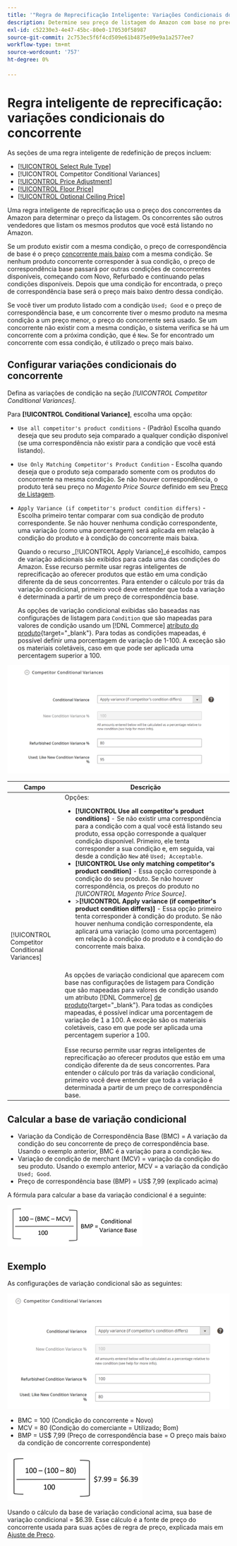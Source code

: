 ```yaml
---
title: '"Regra de Reprecificação Inteligente: Variações Condicionais do Concorrente'
description: Determine seu preço de listagem do Amazon com base no preço da concorrência e na condição do produto, criando uma regra de reprecificação inteligente.
exl-id: c52230e3-4e47-45bc-80e0-170530f58987
source-git-commit: 2c753ec5f6f4cd509e61b4875e09e9a1a2577ee7
workflow-type: tm+mt
source-wordcount: '757'
ht-degree: 0%

---
```


# Regra inteligente de reprecificação: variações condicionais do concorrente

As seções de uma regra inteligente de redefinição de preços incluem:

- [[!UICONTROL Select Rule Type]](./intelligent-repricing-rules.md)
- [!UICONTROL Competitor Conditional Variances]
- [[!UICONTROL Price Adjustment]](./price-adjustment.md)
- [[!UICONTROL Floor Price]](./floor-price.md)
- [[!UICONTROL Optional Ceiling Price]](./optional-ceiling-price.md)

Uma regra inteligente de reprecificação usa o preço dos concorrentes da Amazon para determinar o preço da listagem. Os concorrentes são outros vendedores que listam os mesmos produtos que você está listando no Amazon.

Se um produto existir com a mesma condição, o preço de correspondência de base é o preço [concorrente mais baixo](./lowest-competitor-pricing.md) com a mesma condição. Se nenhum produto concorrente corresponder à sua condição, o preço de correspondência base passará por outras condições de concorrentes disponíveis, começando com Novo, Refurbado e continuando pelas condições disponíveis. Depois que uma condição for encontrada, o preço de correspondência base será o preço mais baixo dentro dessa condição.

Se você tiver um produto listado com a condição `Used; Good` e o preço de correspondência base, e um concorrente tiver o mesmo produto na mesma condição a um preço menor, o preço do concorrente será usado. Se um concorrente não existir com a mesma condição, o sistema verifica se há um concorrente com a próxima condição, que é `New`. Se for encontrado um concorrente com essa condição, é utilizado o preço mais baixo.

## Configurar variações condicionais do concorrente

Defina as variações de condição na seção _[!UICONTROL Competitor Conditional Variances]_.

Para **[!UICONTROL Conditional Variance]**, escolha uma opção:

- `Use all competitor's product conditions` - (Padrão) Escolha quando deseja que seu produto seja comparado a qualquer condição disponível (se uma correspondência não existir para a condição que você está listando).

- `Use Only Matching Competitor's Product Condition` - Escolha quando deseja que o produto seja comparado somente com os produtos do concorrente na mesma condição. Se não houver correspondência, o produto terá seu preço no _Magento Price Source_ definido em seu [Preço de Listagem](./listing-price.md).

- `Apply Variance (if competitor's product condition differs)` - Escolha primeiro tentar comparar com sua condição de produto correspondente. Se não houver nenhuma condição correspondente, uma variação (como uma porcentagem) será aplicada em relação à condição do produto e à condição do concorrente mais baixa.

   Quando o recurso _[!UICONTROL Apply Variance]_é escolhido, campos de variação adicionais são exibidos para cada uma das condições do Amazon. Esse recurso permite usar regras inteligentes de reprecificação ao oferecer produtos que estão em uma condição diferente da de seus concorrentes. Para entender o cálculo por trás da variação condicional, primeiro você deve entender que toda a variação é determinada a partir de um preço de correspondência base.

   As opções de variação condicional exibidas são baseadas nas configurações de listagem para `Condition` que são mapeadas para valores de condição usando um [!DNL Commerce] [atributo do produto](https://docs.magento.com/user-guide/catalog/product-attributes.html){target=&quot;_blank&quot;}. Para todas as condições mapeadas, é possível definir uma porcentagem de variação de 1-100. A exceção são os materiais coletáveis, caso em que pode ser aplicada uma percentagem superior a 100.

![Regra de reprecificação inteligente - variações condicionais do concorrente](assets/amazon-competitor-cond-variances.png)

| Campo | Descrição |
|--- |--- |
| [!UICONTROL Competitor Conditional Variances] | Opções: <ul><li>**[!UICONTROL Use all competitor's product conditions]** - Se não existir uma correspondência para a condição com a qual você está listando seu produto, essa opção corresponde a qualquer condição disponível. Primeiro, ele tenta corresponder a sua condição e, em seguida, vai desde a condição `New` até `Used; Acceptable`.</li><li>**[!UICONTROL Use only matching competitor's product condition]** - Essa opção corresponde à condição do seu produto. Se não houver correspondência, os preços do produto no _[!UICONTROL Magento Price Source]_.</li><li>>**[!UICONTROL Apply variance (if competitor's product condition differs)]** - Essa opção primeiro tenta corresponder à condição do produto. Se não houver nenhuma condição correspondente, ela aplicará uma variação (como uma porcentagem) em relação à condição do produto e à condição do concorrente mais baixa.</li></ul><br><br>As opções de variação condicional que aparecem com base nas configurações de listagem para Condição que são mapeadas para valores de condição usando um atributo  [!DNL Commerce] [de produto](https://docs.magento.com/user-guide/catalog/product-attributes.html){target=&quot;_blank&quot;}. Para todas as condições mapeadas, é possível indicar uma porcentagem de variação de 1 a 100. A exceção são os materiais coletáveis, caso em que pode ser aplicada uma percentagem superior a 100.<br><br>Esse recurso permite usar regras inteligentes de reprecificação ao oferecer produtos que estão em uma condição diferente da de seus concorrentes. Para entender o cálculo por trás da variação condicional, primeiro você deve entender que toda a variação é determinada a partir de um preço de correspondência base. |

## Calcular a base de variação condicional

- Variação da Condição de Correspondência Base (BMC) = A variação da condição do seu concorrente de preço de correspondência base. Usando o exemplo anterior, BMC é a variação para a condição `New`.
- Variação de condição de merchant (MCV) = variação da condição do seu produto. Usando o exemplo anterior, MCV = a variação da condição `Used; Good`.
- Preço de correspondência base (BMP) = US$ 7,99 (explicado acima)

A fórmula para calcular a base da variação condicional é a seguinte:

![fórmula de cálculo da base de variação condicional](assets/amazon-cond-variance-calc-1.png)

## Exemplo

As configurações de variação condicional são as seguintes:

![configurações de variação condicional de exemplo](assets/amazon-cond-variances.png)

- BMC = 100 (Condição do concorrente = Novo)
- MCV = 80 (Condição do comerciante = Utilizado; Bom)
- BMP = US$ 7,99 (Preço de correspondência base = O preço mais baixo da condição de concorrente correspondente)

![exemplo de cálculo da base de variação condicional](assets/amazon-cond-variance-calc-2.png)

Usando o cálculo da base de variação condicional acima, sua base de variação condicional = $6.39. Esse cálculo é a fonte de preço do concorrente usada para suas ações de regra de preço, explicada mais em [Ajuste de Preço](./price-adjustment.md).
